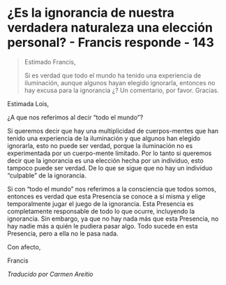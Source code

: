 # ¿Es la ignorancia de nuestra verdadera naturaleza una elección personal? - Francis responde - 143

>Estimado Francis,
>
>Si es verdad que todo el mundo ha tenido una experiencia de iluminación, aunque algunos hayan elegido ignorarla, entonces no hay excusa para la ignorancia ¿? Un comentario, por favor. Gracias.

Estimada Lois,

¿A que nos referimos al decir “todo el mundo”?

Si queremos decir que hay una multiplicidad de cuerpos-mentes que han tenido una experiencia de la iluminación y que algunos han elegido ignorarla, esto no puede ser verdad, porque la iluminación no es experimentada por un cuerpo-mente limitado. Por lo tanto si queremos decir que la ignorancia es una elección hecha por un individuo, esto tampoco puede ser verdad. De lo que se sigue que no hay un individuo “culpable” de la ignorancia.

Si con “todo el mundo” nos referimos a la consciencia que todos somos, entonces es verdad que esta Presencia se conoce a sí misma y elige temporalmente jugar el juego de la ignorancia. Esta Presencia es completamente responsable de todo lo que ocurre, incluyendo la ignorancia. Sin embargo, ya que no hay nada más que esta Presencia, no hay nadie más a quién le pudiera pasar algo. Todo sucede en esta Presencia, pero a ella no le pasa nada.

Con afecto,

Francis

_Traducido por Carmen Areitio_

